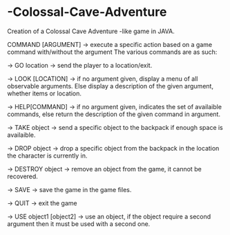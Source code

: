 # -Colossal-Cave-Adventure
Creation of a  Colossal Cave Adventure -like game in JAVA.

COMMAND [ARGUMENT] -> execute a specific action based on a game command with/without the argument
The various commands are as such:

-> GO location -> send the player to a location/exit.

-> LOOK [LOCATION] -> if no argument given, display a menu of all observable arguments. Else display a description of the given argument, whether items or location.

-> HELP[COMMAND] -> if no argument given, indicates the set of availaible commands, else return the description of the given command in argument.

-> TAKE object -> send a specific object to the backpack if enough space is availaible.

-> DROP object -> drop a specific object from the backpack in the location the character is currently in.

-> DESTROY object -> remove an object from the game, it cannot be recovered.

-> SAVE -> save the game in the game files.

-> QUIT -> exit the game

-> USE object1 [object2] -> use an object, if the object require a second argument then it must be used with
a second one. 
